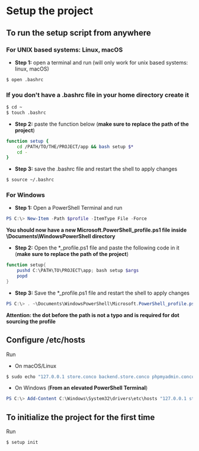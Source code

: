 # Setup the project

## To run the setup script from anywhere

### **For UNIX based systems: Linux, macOS**

- **Step 1:** open a terminal and run (will only work for unix based systems: linux, macOS)
```bash
$ open .bashrc
```
### **If you don't have a .bashrc file in your home directory create it**
```bash
$ cd ~ 
$ touch .bashrc
```
    
- **Step 2:** paste the function below (**make sure to replace the path of the project**)
```bash
function setup {
    cd /PATH/TO/THE/PROJECT/app && bash setup $*
    cd -
}
```

- **Step 3:** save the .bashrc file and restart the shell to apply changes
```bash
$ source ~/.bashrc
```

### **For Windows**

- **Step 1:** Open a PowerShell Terminal and run 
```powershell
PS C:\> New-Item -Path $profile -ItemType File -Force
```

**You should now have a new Microsoft.PowerShell_profile.ps1 file inside \Documents\WindowsPowerShell directory**

- **Step 2:** Open the *_profile.ps1 file and paste the following code in it (**make sure to replace the path of the project**)

```ps1
function setup{
	pushd C:\PATH\TO\PROJECT\app; bash setup $args
	popd
}
```

- **Step 3:** Save the *_profile.ps1 file and restart the shell to apply changes
```powershell
PS C:\> . ~\Documents\WindowsPowerShell\Microsoft.PowerShell_profile.ps1
```
**Attention: the dot before the path is not a typo and is required for dot sourcing the profile**

## Configure /etc/hosts

Run
<br/>
- On macOS/Linux
```bash
$ sudo echo "127.0.0.1 store.conco backend.store.conco phpmyadmin.conco" >> /etc/hosts
```

  - On Windows (**From an elevated PowerShell Terminal**)
```powershell
PS C:\> Add-Content C:\Windows\System32\drivers\etc\hosts "127.0.0.1 store.conco backend.store.conco phpmyadmin.conco"
```

## To initialize the project for the first time
Run
```bash
$ setup init
```








